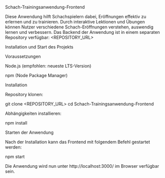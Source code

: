 Schach-Trainingsanwendung-Frontend

Diese Anwendung hilft Schachspielern dabei, Eröffnungen effektiv zu erlernen und zu trainieren. Durch interaktive Lektionen und Übungen können Nutzer verschiedene Schach-Eröffnungen verstehen, auswendig lernen und verbessern. Das Backend der Anwendung ist in einem separaten Repository verfügbar: <REPOSITORY_URL>

Installation und Start des Projekts

Voraussetzungen

Node.js (empfohlen: neueste LTS-Version)

npm (Node Package Manager)

Installation

Repository klonen:

git clone <REPOSITORY_URL>
cd Schach-Trainingsanwendung-Frontend

Abhängigkeiten installieren:

npm install

Starten der Anwendung

Nach der Installation kann das Frontend mit folgendem Befehl gestartet werden:

npm start

Die Anwendung wird nun unter http://localhost:3000/ im Browser verfügbar sein.